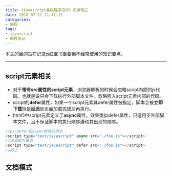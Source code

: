 ```yaml
---
title: 《javascript高级程序设计》阅读笔记
date: 2018-07-21 11:41:12
categories: 
- 编程
tags: 
- javascript
- 编程笔记
---
```

本文的目的旨在记录js红宝书重要但不经常使用的知识要点。

---

## script元素相关
* 对于**带有src属性的script元素**，浏览器解析的时候会忽略script内部的js代码。也就是说只会下载执行外部脚本文件，忽略嵌入script元素内部的代码。
* script的**defer**属性，如果一个script元素其defer属性被指定，脚本会被**立即下载**但是**延迟**到页面加载完成后再执行。
* html5中script元素定义了**async**属性，效果类似defer属性，只适用于外部脚本文件，且不保证脚本的执行顺序遵顼其出现的顺序。

```javascript
//ps:defer和async属性的用法
<script type="text/javascript" async src="./foo.js"></script>       
//出现即为真值
<script type="text/javascript" defer src="./foo.js"></script> 
//同上
```

## 文档模式

